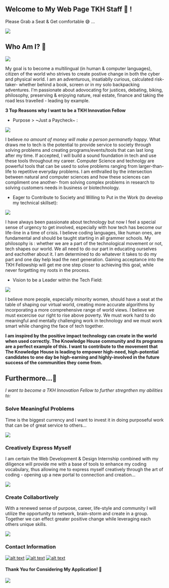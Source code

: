 ## Welcome to My Web Page TKH Staff :tada: ! 

 Please Grab a Seat 
 & Get comfortable :sweat_smile: ...

![](popcorn.gif)

</div>

## Who Am I? :thinking:

![](tornado.jpeg)

My goal is to become a multilingual (in human & computer languages), citizen of the world who strives to create postive change in both the cyber and physical world. I am an adventurous, insatiablly curious, calculated risk-taker- whether behind a book, screen or in my solo backpacking adventures. I'm passionate about adovocating for justices, debating, biking, philosophy, preserving & enjoying nature, real estate, finance and taking the road less travelled - leading by example.

**3 Top Reasons why I want to be a TKH Innovation Fellow** 

* Purpose > ~Just a Paycheck~ :

![](DDmoneycry.gif) 

I believe *no amount of money will make a person permanetly happy*. What draws me to tech is the potential to provide service to society through solving problems and creating programs/events/tools that can last long after my time. If accepted, I will build a sound foundation in tech and use these tools throughout my career. Computer Science and technolgy are powerful tools that can be used to solve problems ranging from larger-than-life to repetitive everyday problems. I am enthralled by the intersection between natural and computer sciences and how these sciences can compliment one another- from solving complex problems in research to solving customers needs in business or biotechnology. 

 * Eager to Contribute to Society and Willing to Put in the Work (to develop my technical skillset):
 
 ![](codingvideogame.gif)

I have always been passionate about technology but now I feel a special sense of urgency to get involved, especially with how tech has become our life-line in a time of crisis. I believe coding languages, like human ones, are fundamental and should be taught starting in all grammer schools. My philosophy is : whether we are a part of the technological movement or not, tech shapes our world. We all need to do our part in educating ourselves and eachother about it. I am determined to do whatever it takes to do my part and one day help lead the next generation. Gaining acceptance into the TKH Fellowship will get me one step closer to achieving this goal, while never forgetting my roots in the process.

 * Vision to be a Leader within the Tech Field:

![](diversity%20in%20tech.png)

I believe more people, especially minority women, should have a seat at the table of shaping our virtual world, creating more accurate algorithms by incorporating a more comprehensive range of world views. I believe we must excercise our right to rise above poverty. We must work hard to do meaningful and mentally challenging work in technology and we must work smart while changing the face of tech together.

**I am inspired by the positive impact technology can create in the world when used correctly. The Knowledge House community and its programs are a perfect example of this. I want to contribute to the movement that The Knowledge House is leading to empower high-need, high-potential candidates to one day be high-earning and highly-involved in the future success of the communities they come from.**


## Furthermore...:speech_balloon:
_I want to become a TKH Innovation Fellow to further stregnthen my abilities to:_

###  Solve Meaningful Problems
 Time is the biggest currency and I want to invest it in doing purposeful work that can be of great service to others...

![](aha%20moment%20code.gif)

### Creatively Express Myself
I am certain the Web Development & Design Internship combined with my diligence will provide me with a base of tools to enhance my coding vocabulary, thus allowing me to express myself creatively through the art of coding - opening up a new portal to connection and creation...

![](portal%20cs.gif)

### Create Collabortively

With a renewed sense of purpose, career, life-style and community I will utilize the opportunity to network, brain-storm and create in a group. Together we can effect greater positive change while leveraging each others unique skills.

![](teamworkoffice.gif)

### Contact Information


[![alt text][2.1]][2]
[![alt text][3.1]][3]
[![alt text][6.1]][6]



[2.1]: http://i.imgur.com/P3YfQoD.png (facebook icon with padding)
[3.1]: http://i.imgur.com/yCsTjba.png (google plus icon with padding)
[6.1]: http://i.imgur.com/0o48UoR.png (github icon with padding)

<!-- links to your social media accounts -->
<!-- update these accordingly -->


[2]: http://www.facebook.com/BerryQ460
[3]: https://plus.google.com/+QuianaBerry
[6]: http://www.github.com/berryq460


#### Thank You for Considering My Application! :hugs:


![](gameover.gif)



